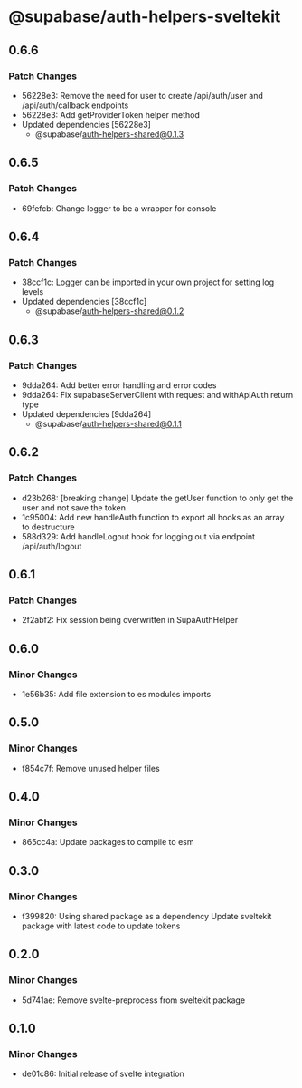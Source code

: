 # @supabase/auth-helpers-sveltekit

## 0.6.6

### Patch Changes

- 56228e3: Remove the need for user to create /api/auth/user and /api/auth/callback endpoints
- 56228e3: Add getProviderToken helper method
- Updated dependencies [56228e3]
  - @supabase/auth-helpers-shared@0.1.3

## 0.6.5

### Patch Changes

- 69fefcb: Change logger to be a wrapper for console

## 0.6.4

### Patch Changes

- 38ccf1c: Logger can be imported in your own project for setting log levels
- Updated dependencies [38ccf1c]
  - @supabase/auth-helpers-shared@0.1.2

## 0.6.3

### Patch Changes

- 9dda264: Add better error handling and error codes
- 9dda264: Fix supabaseServerClient with request and withApiAuth return type
- Updated dependencies [9dda264]
  - @supabase/auth-helpers-shared@0.1.1

## 0.6.2

### Patch Changes

- d23b268: [breaking change] Update the getUser function to only get the user and not save the token
- 1c95004: Add new handleAuth function to export all hooks as an array to destructure
- 588d329: Add handleLogout hook for logging out via endpoint /api/auth/logout

## 0.6.1

### Patch Changes

- 2f2abf2: Fix session being overwritten in SupaAuthHelper

## 0.6.0

### Minor Changes

- 1e56b35: Add file extension to es modules imports

## 0.5.0

### Minor Changes

- f854c7f: Remove unused helper files

## 0.4.0

### Minor Changes

- 865cc4a: Update packages to compile to esm

## 0.3.0

### Minor Changes

- f399820: Using shared package as a dependency
  Update sveltekit package with latest code to update tokens

## 0.2.0

### Minor Changes

- 5d741ae: Remove svelte-preprocess from sveltekit package

## 0.1.0

### Minor Changes

- de01c86: Initial release of svelte integration
